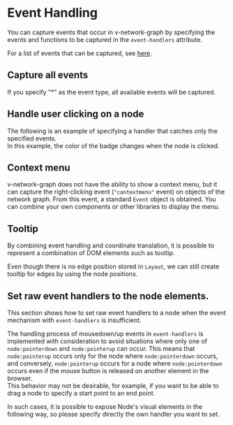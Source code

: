 # Event Handling

You can capture events that occur in v-network-graph by
specifying the events and functions to be captured in
the `event-handlers` attribute.

For a list of events that can be captured,
see [here](https://dash14.github.io/v-network-graph/reference.html#events-with-event-handler).

## Capture all events

If you specify "*" as the event type, all available events will
be captured.

<demo-tabs :use-data="true">
<template v-slot:demo>
  <DemoAllEvents />
</template>
<template v-slot:source>

  <<< @/.vitepress/components/08_event/01/AllEvents.vue{11-23,32}

</template>
<template v-slot:data>

  <<< @/.vitepress/components/08_event/01/data.ts

</template>
</demo-tabs>

## Handle user clicking on a node

The following is an example of specifying a handler that catches
only the specified events.  
In this example, the color of the badge changes when the node is
clicked.

<demo-tabs :use-data="true">
<template v-slot:demo>
  <DemoBadge />
</template>
<template v-slot:source>

  <<< @/.vitepress/components/08_event/02/Badge.vue{20-25,35}

</template>
<template v-slot:data>

  <<< @/.vitepress/components/08_event/02/data.ts

</template>
</demo-tabs>

## Context menu

v-network-graph does not have the ability to show a context menu,
but it can capture the right-clicking event (`"contextmenu"` event)
on objects of the network graph.
From this event, a standard `Event` object is obtained.
You can combine your own components or other libraries to display
the menu.

<demo-tabs :use-data="true" hint="Right-click on a node, edge, or background to pop up a context menu.">
<template v-slot:demo>
  <DemoContextMenu />
</template>
<template v-slot:source>

  <<< @/.vitepress/components/08_event/03/ContextMenu.vue{56-60}

</template>
<template v-slot:data>

  <<< @/.vitepress/components/08_event/03/data.ts

</template>
</demo-tabs>

## Tooltip

By combining event handling and coordinate translation, it is possible
to represent a combination of DOM elements such as tooltip.

<demo-tabs :use-data="true" hint="Hover the mouse over a node to display a tooltip.">
<template v-slot:demo>
  <DemoNodeTooltip />
</template>
<template v-slot:source>

  <<< @/.vitepress/components/08_event/04/NodeTooltip.vue{17-40}

</template>
<template v-slot:data>

  <<< @/.vitepress/components/08_event/04/data.ts

</template>
</demo-tabs>

Even though there is no edge position stored in `Layout`,
we can still create tooltip for edges by using the node positions. 

<demo-tabs :use-data="true" hint="Hover the mouse over an edge to display a tooltip.">
<template v-slot:demo>
  <DemoEdgeTooltip />
</template>
<template v-slot:source>

  <<< @/.vitepress/components/08_event/05/EdgeTooltip.vue{14-45}

</template>
<template v-slot:data>

  <<< @/.vitepress/components/08_event/05/data.ts

</template>
</demo-tabs>


## Set raw event handlers to the node elements.

This section shows how to set raw event handlers to a node when
the event mechanism with `event-handlers` is insufficient.

The handling process of mousedown/up events in `event-handlers`
is implemented with consideration to avoid situations where only
one of `node:pointerdown` and `node:pointerup` can occur.
This means that `node:pointerup` occurs only for the node where
`node:pointerdown` occurs, and conversely, `node:pointerup` occurs
for a node where `node:pointerdown` occurs even if the mouse button
is released on another element in the browser.  
This behavior may not be desirable, for example, if you want to
be able to drag a node to specify a start point to an end point.

In such cases, it is possible to expose Node's visual elements
in the following way, so please specify directly the own handler
you want to set.

<demo-tabs :use-data="true" message="Disabled dragging of background and nodes so that mouse down/up events can be tested inside/outside the node.">
<template v-slot:demo>
  <DemoRawEvents />
</template>
<template v-slot:source>

  <<< @/.vitepress/components/08_event/06/RawEvents.vue{3,32-42}

</template>
<template v-slot:data>

  <<< @/.vitepress/components/08_event/06/data.ts

</template>
</demo-tabs>



<script setup>
import DemoAllEvents from '../.vitepress/components/08_event/01/AllEvents.vue'
import DemoBadge from '../.vitepress/components/08_event/02/Badge.vue'
import DemoContextMenu from '../.vitepress/components/08_event/03/ContextMenu.vue'
import DemoNodeTooltip from '../.vitepress/components/08_event/04/NodeTooltip.vue'
import DemoEdgeTooltip from '../.vitepress/components/08_event/05/EdgeTooltip.vue'
import DemoRawEvents from '../.vitepress/components/08_event/06/RawEvents.vue'
</script>
